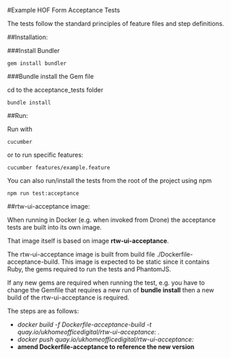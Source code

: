 #Example HOF Form Acceptance Tests

The tests follow the standard principles of feature files and step definitions.

##Installation:

###Install Bundler

```
gem install bundler
```

###Bundle install the Gem file

cd to the acceptance_tests folder

```
bundle install
```

##Run:

Run with
```
cucumber
```
or to run specific features:
```
cucumber features/example.feature
```

You can also run/install the tests from the root of the project using npm
```
npm run test:acceptance
```


##rtw-ui-acceptance image:

When running in Docker (e.g. when invoked from Drone) the acceptance tests are built into its own image.

That image itself is based on image **rtw-ui-acceptance**.

The rtw-ui-acceptance image is built from build file ./Dockerfile-acceptance-build. This image is expected to be static since it contains Ruby, the gems required to run the tests and PhantomJS.

If any new gems are required when running the test, e.g. you have to change the Gemfile that requires a new run of **bundle install** then a new build of the rtw-ui-acceptance is required.
 
The steps are as follows:

* _docker build -f Dockerfile-acceptance-build -t quay.io/ukhomeofficedigital/rtw-ui-acceptance:<version> ._
* _docker push quay.io/ukhomeofficedigital/rtw-ui-acceptance:<version>_
* **amend Dockerfile-acceptance to reference the new version**